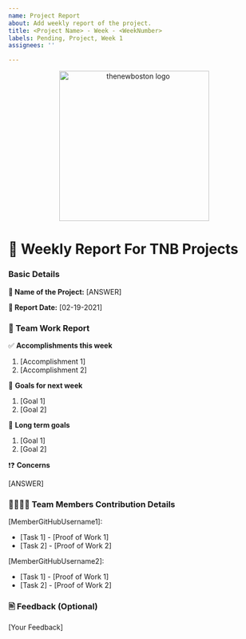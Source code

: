 ```yaml
---
name: Project Report
about: Add weekly report of the project.
title: <Project Name> - Week - <WeekNumber>
labels: Pending, Project, Week 1
assignees: ''

---
```

<p align="center">
  <img alt="thenewboston logo" src="https://raw.githubusercontent.com/thenewboston-developers/Activity-Reports/master/images/thenewboston-primary.svg" width="300">
</p>

# 📝 Weekly Report For TNB Projects


### Basic Details

**🧪 Name of the Project:** [ANSWER]
 
**📅 Report Date:** [02-19-2021]

 
### 📜 Team Work Report
✅ **Accomplishments this week** 
 
 1. [Accomplishment 1]
 2. [Accomplishment 2]
 <!-- Add Extra Information if Required -->
 
🚩 **Goals for next week**
 
 1. [Goal 1]
 2. [Goal 2]
 
🔭 **Long term goals** 
  
 1. [Goal 1]
 2. [Goal 2]
 
❗❓ **Concerns** 
  
[ANSWER]

### 👨‍💻👩‍💻 Team Members Contribution Details 
[MemberGitHubUsername1]:
* [Task 1] - [Proof of Work 1]
* [Task 2] - [Proof of Work 2]

[MemberGitHubUsername2]:
* [Task 1] - [Proof of Work 1]
* [Task 2] - [Proof of Work 2]

### 🖹 Feedback (Optional)

[Your Feedback]
